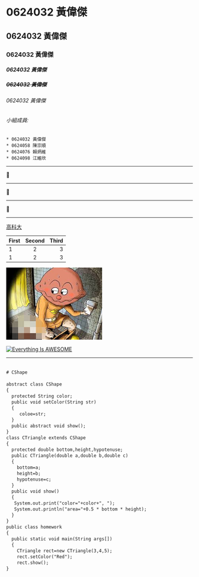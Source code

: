 # 0624032 黃偉傑

## 0624032 黃偉傑

### **0624032 黃偉傑**

#### *0624032 黃偉傑*

##### ~~0624032 黃偉傑~~

###### 0624032 黃偉傑

###### 小組成員:
```
* 0624032 黃偉傑
* 0624058 陳宗順
* 0624076 賴炳維
* 0624098 江維欣
```
***

:tongue:

***

:beers:

***

:hatched_chick:

***

[高科大](https://www.nkust.edu.tw/)

| First | Second | Third |
|:------|:------:|------:|
|1 | 2 | 3  |
|1 | 2 | 3  |

![curry.jpg](curry.jpg "pu")

[![Everything Is AWESOME](https://img.youtube.com/vi/StTqXEQ2l-Y/0.jpg)](https://www.youtube.com/watch?v=StTqXEQ2l-Y "Everything Is AWESOME")

***

```

# CShape

abstract class CShape
{
  protected String color;
  public void setColor(String str) 
  {
     coloe=str;  
  }  
  public abstract void show(); 
}
class CTriangle extends CShape
{
  protected double bottom,height,hypotenuse;
  public CTriangle(double a,double b,double c)
  {
    bottom=a;  
    height=b;
    hypotenuse=c; 
  }
  public void show() 
  { 
   System.out.print("color="+color+", ");   
   System.out.println("area="+0.5 * bottom * height);   
  }
}  
public class homework
{
  public static void main(String args[])
  { 
    CTriangle rect=new CTriangle(3,4,5);   
    rect.setColor("Red"); 
    rect.show();    
}    

```
